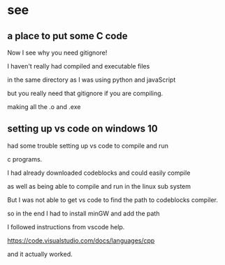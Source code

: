 # see
## a place to put some C code

Now I see why you need gitignore!

I haven't really had compiled and executable files

in the same directory as I was using python and javaScript

but you really need that gitignore if you are compiling.

making all the .o and .exe 


## setting up vs code on windows 10 

had some trouble setting up vs code to compile and run

c programs.

I had already downloaded codeblocks and could easily compile

as well as being able to compile and run in the linux sub system

But I was not able to get vs code to find the path to codeblocks compiler.

so in the end I had to install minGW and add the path 

I followed instructions from vscode help.

https://code.visualstudio.com/docs/languages/cpp

and it actually worked.

